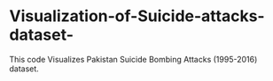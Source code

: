 # Visualization-of-Suicide-attacks-dataset-
This code Visualizes Pakistan Suicide Bombing Attacks (1995-2016) dataset.
